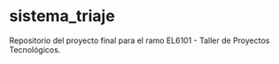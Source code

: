 # sistema_triaje
Repositorio del proyecto final para el ramo EL6101 - Taller de Proyectos Tecnológicos.
